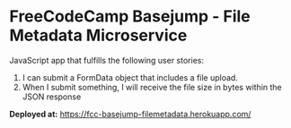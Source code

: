 # FreeCodeCamp Basejump - File Metadata Microservice

JavaScript app that fulfills the following user stories:
 
1. I can submit a FormData object that includes a file upload.
2. When I submit something, I will receive the file size in bytes within the JSON response
 
**Deployed at:** https://fcc-basejump-filemetadata.herokuapp.com/